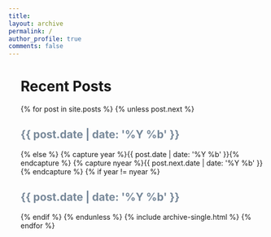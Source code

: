```yaml
---
title:  
layout: archive
permalink: /
author_profile: true
comments: false
---
```


<ul>
  <h1>Recent Posts</h1>
  {% for post in site.posts %}
    {% unless post.next %}
      <font color="#778899"><h2 class="archive__subtitle">{{ post.date | date: '%Y %b' }}</h2></font>
    {% else %}
      {% capture year %}{{ post.date | date: '%Y %b' }}{% endcapture %}
      {% capture nyear %}{{ post.next.date | date: '%Y %b' }}{% endcapture %}
      {% if year != nyear %}
        <font color="#778899"><h2 class="archive__subtitle">{{ post.date | date: '%Y %b' }}</h2></font>
      {% endif %}
    {% endunless %}
   {% include archive-single.html %}
  {% endfor %}
</ul>
